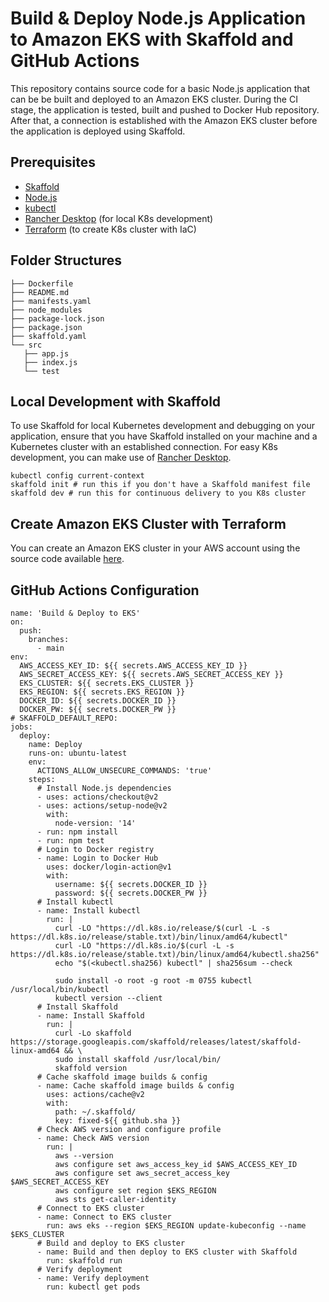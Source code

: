 # Build & Deploy Node.js Application to Amazon EKS with Skaffold and GitHub Actions

This repository contains source code for a basic Node.js application that can be be built and deployed to an Amazon EKS cluster. During the CI stage, the application is tested, built and pushed to Docker Hub repository. After that, a connection is established with the Amazon EKS cluster before the application is deployed using Skaffold.

## Prerequisites
* [Skaffold](https://skaffold-latest.firebaseapp.com/)
* [Node.js](https://nodejs.org/)
* [kubectl](https://kubernetes.io/docs/tasks/tools/)
* [Rancher Desktop](https://rancherdesktop.io/) (for local K8s development)
* [Terraform](https://learn.hashicorp.com/tutorials/terraform/install-cli) (to create K8s cluster with IaC)

## Folder Structures

```
├── Dockerfile
├── README.md
├── manifests.yaml
├── node_modules
├── package-lock.json
├── package.json
├── skaffold.yaml
└── src
   ├── app.js
   ├── index.js
   └── test
```

## Local Development with Skaffold
To use Skaffold for local Kubernetes development and debugging on your application, ensure that you have Skaffold installed on your machine and a Kubernetes cluster with an established connection. For easy K8s development, you can make use of [Rancher Desktop](https://rancherdesktop.io/).

```
kubectl config current-context
skaffold init # run this if you don't have a Skaffold manifest file
skaffold dev # run this for continuous delivery to you K8s cluster 
```

## Create Amazon EKS Cluster with Terraform
You can create an Amazon EKS cluster in your AWS account using the source code available [here](https://github.com/LukeMwila/amazon-eks-cluster).

## GitHub Actions Configuration

```
name: 'Build & Deploy to EKS'
on:
  push:
    branches:
      - main
env:
  AWS_ACCESS_KEY_ID: ${{ secrets.AWS_ACCESS_KEY_ID }}
  AWS_SECRET_ACCESS_KEY: ${{ secrets.AWS_SECRET_ACCESS_KEY }}
  EKS_CLUSTER: ${{ secrets.EKS_CLUSTER }}
  EKS_REGION: ${{ secrets.EKS_REGION }}
  DOCKER_ID: ${{ secrets.DOCKER_ID }}
  DOCKER_PW: ${{ secrets.DOCKER_PW }}
# SKAFFOLD_DEFAULT_REPO: 
jobs:
  deploy:
    name: Deploy
    runs-on: ubuntu-latest
    env:
      ACTIONS_ALLOW_UNSECURE_COMMANDS: 'true'
    steps:
      # Install Node.js dependencies
      - uses: actions/checkout@v2
      - uses: actions/setup-node@v2
        with:
          node-version: '14'
      - run: npm install
      - run: npm test
      # Login to Docker registry
      - name: Login to Docker Hub
        uses: docker/login-action@v1
        with:
          username: ${{ secrets.DOCKER_ID }}
          password: ${{ secrets.DOCKER_PW }}
      # Install kubectl
      - name: Install kubectl
        run: |
          curl -LO "https://dl.k8s.io/release/$(curl -L -s https://dl.k8s.io/release/stable.txt)/bin/linux/amd64/kubectl"
          curl -LO "https://dl.k8s.io/$(curl -L -s https://dl.k8s.io/release/stable.txt)/bin/linux/amd64/kubectl.sha256"
          echo "$(<kubectl.sha256) kubectl" | sha256sum --check

          sudo install -o root -g root -m 0755 kubectl /usr/local/bin/kubectl
          kubectl version --client
      # Install Skaffold
      - name: Install Skaffold
        run: |
          curl -Lo skaffold https://storage.googleapis.com/skaffold/releases/latest/skaffold-linux-amd64 && \
          sudo install skaffold /usr/local/bin/
          skaffold version
      # Cache skaffold image builds & config
      - name: Cache skaffold image builds & config
        uses: actions/cache@v2
        with:
          path: ~/.skaffold/
          key: fixed-${{ github.sha }}
      # Check AWS version and configure profile
      - name: Check AWS version
        run: |
          aws --version
          aws configure set aws_access_key_id $AWS_ACCESS_KEY_ID
          aws configure set aws_secret_access_key $AWS_SECRET_ACCESS_KEY
          aws configure set region $EKS_REGION
          aws sts get-caller-identity
      # Connect to EKS cluster
      - name: Connect to EKS cluster 
        run: aws eks --region $EKS_REGION update-kubeconfig --name $EKS_CLUSTER
      # Build and deploy to EKS cluster
      - name: Build and then deploy to EKS cluster with Skaffold
        run: skaffold run
      # Verify deployment
      - name: Verify deployment
        run: kubectl get pods
```
